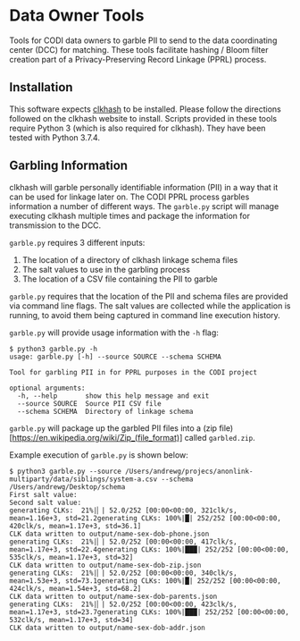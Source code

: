 # Data Owner Tools

Tools for CODI data owners to garble PII to send to the data coordinating center (DCC) for matching. These tools facilitate hashing / Bloom filter creation part of a Privacy-Preserving Record Linkage (PPRL) process.

## Installation

This software expects [clkhash](https://github.com/data61/clkhash) to be installed. Please follow the directions followed on the clkhash website to install. Scripts provided in these tools require Python 3 (which is also required for clkhash). They have been tested with Python 3.7.4.

## Garbling Information

clkhash will garble personally identifiable information (PII) in a way that it can be used for linkage later on. The CODI PPRL process garbles information a number of different ways. The `garble.py` script will manage
executing clkhash multiple times and package the information for transmission to the DCC.

`garble.py` requires 3 different inputs:
1. The location of a directory of clkhash linkage schema files
1. The salt values to use in the garbling process
1. The location of a CSV file containing the PII to garble

`garble.py` requires that the location of the PII and schema files are provided via command line flags. The salt values are collected while the application is running, to avoid them being captured in command line execution history.

`garble.py` will provide usage information with the `-h` flag:

```
$ python3 garble.py -h
usage: garble.py [-h] --source SOURCE --schema SCHEMA

Tool for garbling PII in for PPRL purposes in the CODI project

optional arguments:
  -h, --help       show this help message and exit
  --source SOURCE  Source PII CSV file
  --schema SCHEMA  Directory of linkage schema
```

`garble.py` will package up the garbled PII files into a (zip file)[https://en.wikipedia.org/wiki/Zip_(file_format)] called `garbled.zip`.

Example execution of `garble.py` is shown below:

```
$ python3 garble.py --source /Users/andrewg/projecs/anonlink-multiparty/data/siblings/system-a.csv --schema /Users/andrewg/Desktop/schema
First salt value:
Second salt value:
generating CLKs:  21%|▏| 52.0/252 [00:00<00:00, 321clk/s, mean=1.16e+3, std=21.2generating CLKs: 100%|█| 252/252 [00:00<00:00, 420clk/s, mean=1.17e+3, std=36.1]
CLK data written to output/name-sex-dob-phone.json
generating CLKs:  21%|▏| 52.0/252 [00:00<00:00, 417clk/s, mean=1.17e+3, std=22.4generating CLKs: 100%|███| 252/252 [00:00<00:00, 535clk/s, mean=1.17e+3, std=32]
CLK data written to output/name-sex-dob-zip.json
generating CLKs:  21%|▏| 52.0/252 [00:00<00:00, 340clk/s, mean=1.53e+3, std=73.1generating CLKs: 100%|█| 252/252 [00:00<00:00, 424clk/s, mean=1.54e+3, std=68.2]
CLK data written to output/name-sex-dob-parents.json
generating CLKs:  21%|▏| 52.0/252 [00:00<00:00, 423clk/s, mean=1.17e+3, std=23.7generating CLKs: 100%|███| 252/252 [00:00<00:00, 532clk/s, mean=1.17e+3, std=34]
CLK data written to output/name-sex-dob-addr.json
```
